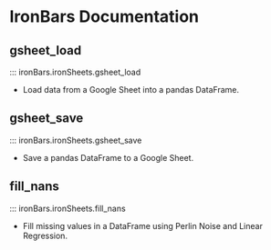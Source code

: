 # IronBars Documentation

## gsheet_load
::: ironBars.ironSheets.gsheet_load
- Load data from a Google Sheet into a pandas DataFrame.

## gsheet_save
::: ironBars.ironSheets.gsheet_save
- Save a pandas DataFrame to a Google Sheet.

## fill_nans
::: ironBars.ironSheets.fill_nans
- Fill missing values in a DataFrame using Perlin Noise and Linear Regression.